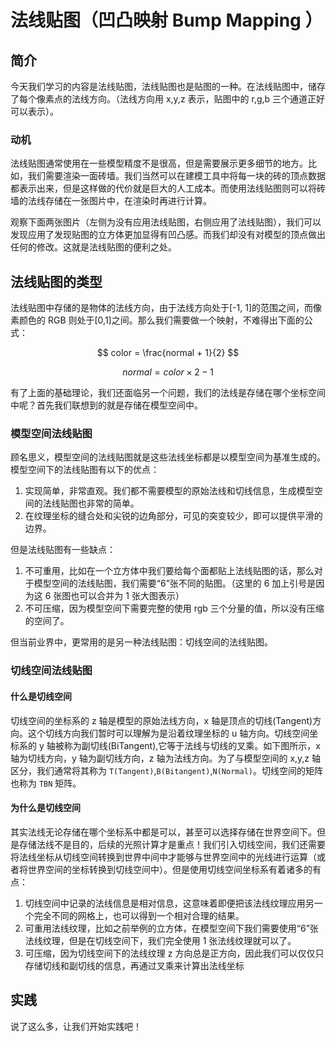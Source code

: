 # 法线贴图（凹凸映射 Bump Mapping ）

## 简介

今天我们学习的内容是法线贴图，法线贴图也是贴图的一种。在法线贴图中，储存了每个像素点的法线方向。（法线方向用 x,y,z 表示，贴图中的 r,g,b 三个通道正好可以表示）。

### 动机

法线贴图通常使用在一些模型精度不是很高，但是需要展示更多细节的地方。比如，我们需要渲染一面砖墙。我们当然可以在建模工具中将每一块的砖的顶点数据都表示出来，但是这样做的代价就是巨大的人工成本。而使用法线贴图则可以将砖墙的法线存储在一张图片中，在渲染时再进行计算。

观察下面两张图片（左侧为没有应用法线贴图，右侧应用了法线贴图），我们可以发现应用了发现贴图的立方体更加显得有凹凸感。而我们却没有对模型的顶点做出任何的修改。这就是法线贴图的便利之处。

<ImgContainer :srcs="['/img/three-example/brick-main.png', '/img/three-example/brick-normal.png']"/>

## 法线贴图的类型

法线贴图中存储的是物体的法线方向，由于法线方向处于[-1, 1]的范围之间，而像素颜色的 RGB 则处于[0,1]之间。那么我们需要做一个映射，不难得出下面的公式：

$$
color = \frac{normal + 1}{2}
$$

$$
normal = color \times 2 - 1
$$

有了上面的基础理论，我们还面临另一个问题，我们的法线是存储在哪个坐标空间中呢？首先我们联想到的就是存储在模型空间中。

### 模型空间法线贴图

顾名思义，模型空间的法线贴图就是这些法线坐标都是以模型空间为基准生成的。模型空间下的法线贴图有以下的优点：

1. 实现简单，非常直观。我们都不需要模型的原始法线和切线信息，生成模型空间的法线贴图也非常的简单。
2. 在纹理坐标的缝合处和尖锐的边角部分，可见的突变较少，即可以提供平滑的边界。

但是法线贴图有一些缺点：

1. 不可重用，比如在一个立方体中我们要给每个面都贴上法线贴图的话，那么对于模型空间的法线贴图，我们需要“6”张不同的贴图。（这里的 6 加上引号是因为这 6 张图也可以合并为 1 张大图表示）
2. 不可压缩，因为模型空间下需要完整的使用 rgb 三个分量的值，所以没有压缩的空间了。

但当前业界中，更常用的是另一种法线贴图：切线空间的法线贴图。

### 切线空间法线贴图

#### 什么是切线空间

切线空间的坐标系的 z 轴是模型的原始法线方向，x 轴是顶点的切线(Tangent)方向。这个切线方向我们暂时可以理解为是沿着纹理坐标的 u 轴方向。切线空间坐标系的 y 轴被称为副切线(BiTangent),它等于法线与切线的叉乘。如下图所示，x 轴为切线方向，y 轴为副切线方向，z 轴为法线方向。为了与模型空间的 x,y,z 轴区分，我们通常将其称为 `T(Tangent)`,`B(Bitangent)`,`N(Normal)`。切线空间的矩阵也称为 `TBN` 矩阵。

<ImgContainer :srcs="['/img/three-example/tangent.png']" :height="200"  :forceFlex="true"/>

#### 为什么是切线空间

其实法线无论存储在哪个坐标系中都是可以，甚至可以选择存储在世界空间下。但是存储法线不是目的，后续的光照计算才是重点！我们引入切线空间，我们还需要将法线坐标从切线空间转换到世界中间中才能够与世界空间中的光线进行运算（或者将世界空间的坐标转换到切线空间中）。但是使用切线空间坐标系有着诸多的有点：

1. 切线空间中记录的法线信息是相对信息，这意味着即便把该法线纹理应用另一个完全不同的网格上，也可以得到一个相对合理的结果。
2. 可重用法线纹理，比如之前举例的立方体，在模型空间下我们需要使用“6”张法线纹理，但是在切线空间下，我们完全使用 1 张法线纹理就可以了。
3. 可压缩，因为切线空间下的法线纹理 z 方向总是正方向，因此我们可以仅仅只存储切线和副切线的信息，再通过叉乘来计算出法线坐标

## 实践

说了这么多，让我们开始实践吧！

<ThreeNormal/>
